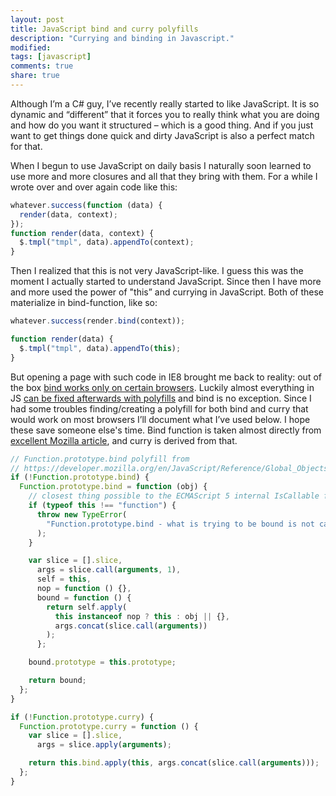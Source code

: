 ```yaml
---
layout: post
title: JavaScript bind and curry polyfills
description: "Currying and binding in Javascript."
modified:
tags: [javascript]
comments: true
share: true
---
```


Although I’m a C# guy, I’ve recently really started to like JavaScript. It is so
dynamic and “different” that it forces you to really think what you are doing
and how do you want it structured – which is a good thing. And if you just
want to get things done quick and dirty JavaScript is also a perfect match for that.

When I begun to use JavaScript on daily basis I naturally soon learned to use more
and more closures and all that they bring with them. For a while I wrote over and
over again code like this:

```js
whatever.success(function (data) {
  render(data, context);
});
function render(data, context) {
  $.tmpl("tmpl", data).appendTo(context);
}
```

Then I realized that this is not very JavaScript-like. I guess this was the moment
I actually started to understand JavaScript. Since then I have more and more used
the power of "this” and currying in JavaScript. Both of these materialize in
bind-function, like so:

```js
whatever.success(render.bind(context));

function render(data) {
  $.tmpl("tmpl", data).appendTo(this);
}
```

But opening a page with such code in IE8 brought me back to reality: out of the
box [bind works only on certain browsers](https://developer.mozilla.org/en/JavaScript/Reference/Global_Objects/Function/bind).
Luckily almost everything in JS
[can be fixed afterwards with polyfills](http://remysharp.com/2010/10/08/what-is-a-polyfill/)
and bind is no exception. Since I had some troubles finding/creating a polyfill for both bind
and curry that would work on most browsers I’ll document what I’ve used below. I hope these
save someone else's time. Bind function is taken almost directly from
[excellent Mozilla article](https://developer.mozilla.org/en/JavaScript/Reference/Global_Objects/Function/bind),
and curry is derived from that.

```js
// Function.prototype.bind polyfill from
// https://developer.mozilla.org/en/JavaScript/Reference/Global_Objects/Function/bind
if (!Function.prototype.bind) {
  Function.prototype.bind = function (obj) {
    // closest thing possible to the ECMAScript 5 internal IsCallable function
    if (typeof this !== "function") {
      throw new TypeError(
        "Function.prototype.bind - what is trying to be bound is not callable"
      );
    }

    var slice = [].slice,
      args = slice.call(arguments, 1),
      self = this,
      nop = function () {},
      bound = function () {
        return self.apply(
          this instanceof nop ? this : obj || {},
          args.concat(slice.call(arguments))
        );
      };

    bound.prototype = this.prototype;

    return bound;
  };
}

if (!Function.prototype.curry) {
  Function.prototype.curry = function () {
    var slice = [].slice,
      args = slice.apply(arguments);

    return this.bind.apply(this, args.concat(slice.call(arguments)));
  };
}
```
